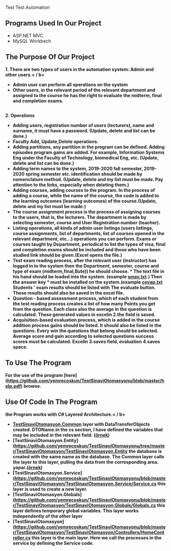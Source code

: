  Test Test Automation
## Programs Used In Our Project 
- ASP.NET MVC
- MySQL Workbech
## The Purpose Of Our Project

 <b> 1. There are two types of users in the automation system: Admin and other users.< / b>
- Admin user can perform all operations on the system
- Other users, in the relevant period of the relevant department and assigned to the course
he has the right to evaluate the midterm, final and completion exams.
##
  <b>2. Operations</b>
- Adding users, registration number of users (lecturers), name and surname,
it must have a password. (Update, delete and list can be done.)
- Faculty Add, Update,Delete operations.
- Adding partitions, any partition in the program can be defined. Adding episodes
program gains are added. For example, Information Systems Eng under the Faculty of Technology,
biomedical Eng, etc. (Update, delete and list can be done.)
- Adding term names to the system, 2019-2020 fall semester, 2019-2020 spring semester etc.
identification should be made by nomenclature method. (Update, delete and my list
must be made. Pay attention to the links, especially when deleting them.)
- Adding courses, adding courses to the program. In the process of adding a course, while the name of the course,
the code is added to the learning outcomes (learning outcomes) of the course.(Update, delete and my list
must be made.)
- The course assignment process is the process of assigning courses to the users, that is, the lecturers.
The department is made by selecting semester, course and User Registration number (teacher).
- Listing operations, all kinds of admin user listings (users listings, course
assignments, list of departments, list of courses opened in the relevant department, etc...) operations
you can perform. Exams or courses taught by Department, periodical
to list the types of visa, final and completion exams should be included and those who have been studied
link should be given.(Excel opens the file.)
- Test exam reading process, after the relevant user (instructor) has logged in to the system
then the Department, semester, course and type of exam (midterm,final,Bute))
he should choose. * The text file in his hand should be loaded into the system. (example [sınav.txt](https://github.com/yemrecoskun/TestSinaviOtomasyonu/blob/master/sinavsonuclari.txt).)
Then the answer key * must be installed on the system.(example [cevap.txt](https://github.com/yemrecoskun/TestSinaviOtomasyonu/blob/master/cevapanahtari.txt)
Students ' exam results should be listed with The evaluate button. These results should also be saved in the excel file.
- Question - based assessment process, which of each student from the test reading process
creates a list of how many Points you get from the question. Each class also
the average in the question is calculated. These generated values in excelin 2.the field is saved.
- Acquisition-based evaluation process, which is added in the course addition process
gains should be listed. It should also be listed in the questions. Every win
the questions that belong should be selected. Average score and gain according to selected questions
success scores must be calculated. Excelin 3.saves field, evaluation 4.saves space.
## To Use The Program
For the use of the program [here] (https://github.com/yemrecoskun/TestSinaviOtomasyonu/blob/master/help.pdf) browse.
## Use Of Code In The Program
<B > the Program works with C# Layered Architecture.< / b>
- [TestSinaviOtomasyon.Common](https://github.com/yemrecoskun/TestSinaviOtomasyonu/tree/master/TestSinaviOtomasyon/TestSinaviOtomasyon.Common) layer with DataTransferObjects created. DTOName.in the cs section, I have defined the variables that may be included in the relevant field. ([örnek](https://github.com/yemrecoskun/TestSinaviOtomasyonu/blob/master/TestSinaviOtomasyon/TestSinaviOtomasyon.Common/DataTransferObjects/DTOBolum.cs))
- [TestSinaviOtomasyon.Entity](https://github.com/yemrecoskun/TestSinaviOtomasyonu/tree/master/TestSinaviOtomasyon/TestSinaviOtomasyon.Entity the database is created with the same name as the database. The Common layer calls the layer to this layer, pulling the data from the corresponding area. yapar.([örnek](https://github.com/yemrecoskun/TestSinaviOtomasyonu/blob/master/TestSinaviOtomasyon/TestSinaviOtomasyon.Entity/EBolum.cs))
- [TestSinaviOtomasyon.Service](https://github.com/yemrecoskun/TestSinaviOtomasyonu/blob/master/TestSinaviOtomasyon/TestSinaviOtomasyon.Service/Service.cs this layer is used to create a new layer.
- [TestSinaviOtomasyon.Globals](https://github.com/yemrecoskun/TestSinaviOtomasyonu/blob/master/TestSinaviOtomasyon/TestSinaviOtomasyon.Globals/Globals.cs this layer defines temporary global variables. This layer works independently of the other layer
- [TestSinaviOtomasyon](https://github.com/yemrecoskun/TestSinaviOtomasyonu/blob/master/TestSinaviOtomasyon/TestSinaviOtomasyon/Controllers/HomeController.cs this layer is the main layer. Here we call the processes in the service by defining the Service code.
